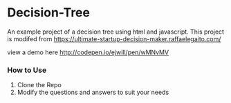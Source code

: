 # Decision-Tree

An example project of a decision tree using html and javascript.  This project is modifed from https://ultimate-startup-decision-maker.raffaelegaito.com/

view a demo here http://codepen.io/ejwill/pen/wMNvMV

### How to Use

1.  Clone the Repo
2.  Modify the questions and answers to suit your needs

